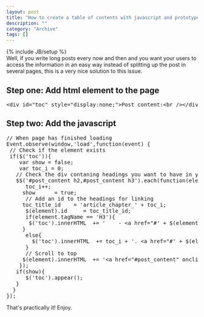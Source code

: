 ```yaml
--- 
layout: post 
title: "How to create a table of contents with javascript and prototype.js"
description: ""
category: "Archive"
tags: []
---
```

{% include JB/setup %}  
Well, if you write long posts every now and then and you want your users to access the information in an easy way instead of splitting up the post in several pages, this is a very nice solution to this issue.
## Step one: Add html element to the page

<pre class="brush: html">
&lt;div id="toc" style="display:none;">Post content:&lt;br />&lt;/div>
</pre>

## Step two: Add the javascript

<pre class="brush: javascript">
// When page has finished loading
Event.observe(window,'load',function(event) {  
 // Check if the element exists
 if($('toc')){
    var show = false;
    var toc_i = 0;
   // Check the div contaning headings you want to have in your table of contents  
   $$('#post_content h2,#post_content h3').each(function(element){
      toc_i++;
     show      = true;
      // Add an id to the headings for linking
     toc_title_id    = 'article_chapter_' + toc_i;
      $(element).id     = toc_title_id;
      if(element.tagName == 'H3'){          
       $('toc').innerHTML  += '&nbsp;&nbsp;&nbsp;&nbsp;- &lt;a href="#' + $(element).id + '" onclick="$(element).scrollTo($(element));">' + element.innerHTML.stripTags() + '&lt;/a>&lt;br /' + '>';       
     }
      else{
        $('toc').innerHTML  += toc_i + '. &lt;a href="#' + $(element).id + '" onclick="$(element).scrollTo($(element));">' + element.innerHTML.stripTags() + '&lt;/a>&lt;br /' + '>';
      }
      // Scroll to top
     $(element).innerHTML  += '&lt;a href="#post_content" onclick="$(\'post_content\').scrollTo($(\'post_content\'));" class="backToTop">#top&lt;/a>';
    }); 
   if(show){
      $('toc').appear();
   }
  }
});
</pre>
That's practically it! Enjoy.

